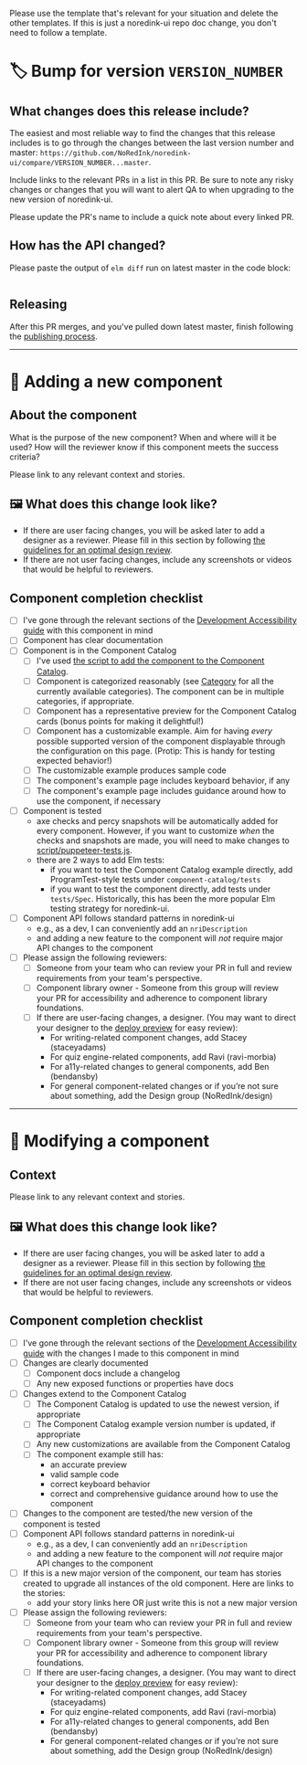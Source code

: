 Please use the template that's relevant for your situation and delete the other templates. If this is just a noredink-ui repo doc change, you don't need to follow a template.

# :label: Bump for version `VERSION_NUMBER`

## What changes does this release include?

The easiest and most reliable way to find the changes that this release includes is to go through the changes between the last version number and master: `https://github.com/NoRedInk/noredink-ui/compare/VERSION_NUMBER...master`.

Include links to the relevant PRs in a list in this PR. Be sure to note any risky changes or changes that you will want to alert QA to when upgrading to the new version of noredink-ui.

Please update the PR's name to include a quick note about every linked PR.

## How has the API changed?

Please paste the output of `elm diff` run on latest master in the code block:

```

```

## Releasing

After this PR merges, and you've pulled down latest master, finish following the [publishing process](https://github.com/NoRedInk/noredink-ui/blob/master/README.md#publishing-a-new-version).

---

# :star2: Adding a new component

## About the component

What is the purpose of the new component? When and where will it be used? How will the reviewer know if this component meets the success criteria?

Please link to any relevant context and stories.

## :framed_picture: What does this change look like?

- If there are user facing changes, you will be asked later to add a designer as a reviewer. Please fill in this section by following [the guidelines for an optimal design review](https://paper.dropbox.com/doc/Guidelines-for-Sharing-User-Facing-Changes-with-Design--BpL8hpJLMugy6033aT5m0JdaAg-bdKGQtYH9qO9I00hUkA6k).
- If there are not user facing changes, include any screenshots or videos that would be helpful to reviewers.

## Component completion checklist

- [ ] I've gone through the relevant sections of the [Development Accessibility guide](https://paper.dropbox.com/doc/Accessibility-guide-4-Development--BiIVdijSaoijjOuhz3iTCJJ1Ag-rGoHpC91pFg3zTrYpvOCQ) with this component in mind
- [ ] Component has clear documentation
- [ ] Component is in the Component Catalog
  - [ ] I've used [the script to add the component to the Component Catalog](https://github.com/NoRedInk/noredink-ui?tab=readme-ov-file#-adding-a-component-to-the-component-catalog).
  - [ ] Component is categorized reasonably (see [Category](https://github.com/NoRedInk/noredink-ui/blob/master/component-catalog-app/Category.elm) for all the currently available categories). The component can be in multiple categories, if appropriate.
  - [ ] Component has a representative preview for the Component Catalog cards (bonus points for making it delightful!)
  - [ ] Component has a customizable example. Aim for having _every_ possible supported version of the component displayable through the configuration on this page. (Protip: This is handy for testing expected behavior!)
  - [ ] The customizable example produces sample code
  - [ ] The component's example page includes keyboard behavior, if any
  - [ ] The component's example page includes guidance around how to use the component, if necessary
- [ ] Component is tested
  - axe checks and percy snapshots will be automatically added for every component. However, if you want to customize _when_ the checks and snapshots are made, you will need to make changes to [script/puppeteer-tests.js](https://github.com/NoRedInk/noredink-ui/blob/master/script/puppeteer-tests.js).
  - there are 2 ways to add Elm tests:
    - if you want to test the Component Catalog example directly, add ProgramTest-style tests under `component-catalog/tests`
    - if you want to test the component directly, add tests under `tests/Spec`. Historically, this has been the more popular Elm testing strategy for noredink-ui.
- [ ] Component API follows standard patterns in noredink-ui
  - e.g., as a dev, I can conveniently add an `nriDescription`
  - and adding a new feature to the component will _not_ require major API changes to the component
- [ ] Please assign the following reviewers:
  - [ ] Someone from your team who can review your PR in full and review requirements from your team's perspective.
  - [ ] Component library owner - Someone from this group will review your PR for accessibility and adherence to component library foundations.
  - [ ] If there are user-facing changes, a designer. (You may want to direct your designer to the [deploy preview](https://github.com/NoRedInk/noredink-ui#reviews--preview-environments) for easy review):
    - For writing-related component changes, add Stacey (staceyadams)
    - For quiz engine-related components, add Ravi (ravi-morbia)
    - For a11y-related changes to general components, add Ben (bendansby)
    - For general component-related changes or if you’re not sure about something, add the Design group (NoRedInk/design)

---

# :wrench: Modifying a component

## Context

Please link to any relevant context and stories.

## :framed_picture: What does this change look like?

- If there are user facing changes, you will be asked later to add a designer as a reviewer. Please fill in this section by following [the guidelines for an optimal design review](https://paper.dropbox.com/doc/Guidelines-for-Sharing-User-Facing-Changes-with-Design--BpL8hpJLMugy6033aT5m0JdaAg-bdKGQtYH9qO9I00hUkA6k).
- If there are not user facing changes, include any screenshots or videos that would be helpful to reviewers.

## Component completion checklist

- [ ] I've gone through the relevant sections of the [Development Accessibility guide](https://paper.dropbox.com/doc/Accessibility-guide-4-Development--BiIVdijSaoijjOuhz3iTCJJ1Ag-rGoHpC91pFg3zTrYpvOCQ) with the changes I made to this component in mind
- [ ] Changes are clearly documented
  - [ ] Component docs include a changelog
  - [ ] Any new exposed functions or properties have docs
- [ ] Changes extend to the Component Catalog
  - [ ] The Component Catalog is updated to use the newest version, if appropriate
  - [ ] The Component Catalog example version number is updated, if appropriate
  - [ ] Any new customizations are available from the Component Catalog
  - [ ] The component example still has:
    - an accurate preview
    - valid sample code
    - correct keyboard behavior
    - correct and comprehensive guidance around how to use the component
- [ ] Changes to the component are tested/the new version of the component is tested
- [ ] Component API follows standard patterns in noredink-ui
  - e.g., as a dev, I can conveniently add an `nriDescription`
  - and adding a new feature to the component will _not_ require major API changes to the component
- [ ] If this is a new major version of the component, our team has stories created to upgrade all instances of the old component. Here are links to the stories:
  - add your story links here OR just write this is not a new major version
- [ ] Please assign the following reviewers:
  - [ ] Someone from your team who can review your PR in full and review requirements from your team's perspective.
  - [ ] Component library owner - Someone from this group will review your PR for accessibility and adherence to component library foundations.
  - [ ] If there are user-facing changes, a designer. (You may want to direct your designer to the [deploy preview](https://github.com/NoRedInk/noredink-ui#reviews--preview-environments) for easy review):
    - For writing-related component changes, add Stacey (staceyadams)
    - For quiz engine-related components, add Ravi (ravi-morbia)
    - For a11y-related changes to general components, add Ben (bendansby)
    - For general component-related changes or if you’re not sure about something, add the Design group (NoRedInk/design)
